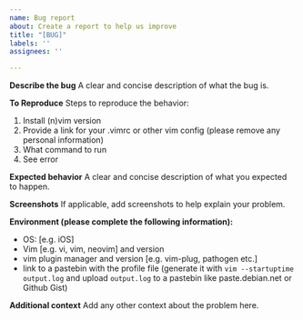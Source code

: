 ```yaml
---
name: Bug report
about: Create a report to help us improve
title: "[BUG]"
labels: ''
assignees: ''

---
```


**Describe the bug**
A clear and concise description of what the bug is.

**To Reproduce**
Steps to reproduce the behavior:
1. Install (n)vim version
2. Provide a link for your .vimrc or other vim config (please remove any personal information)
3. What command to run
4. See error

**Expected behavior**
A clear and concise description of what you expected to happen.

**Screenshots**
If applicable, add screenshots to help explain your problem.

**Environment (please complete the following information):**
 - OS: [e.g. iOS]
 - Vim [e.g. vi, vim, neovim] and version
 - vim plugin manager and version [e.g. vim-plug, pathogen etc.]
 - link to a pastebin with the profile file (generate it with `vim --startuptime output.log` and upload `output.log` to a pastebin like paste.debian.net or Github Gist)

**Additional context**
Add any other context about the problem here.

